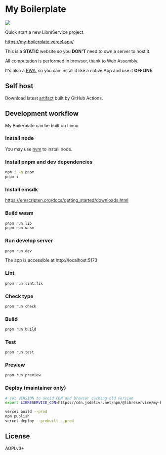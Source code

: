 # My Boilerplate
![](https://img.shields.io/github/license/LibreService/my_boilerplate)

Quick start a new LibreService project. 

https://my-boilerplate.vercel.app/

This is a **STATIC** website so you **DON'T** need to own a server to host it.

All computation is performed in browser, thank to Web Assembly.

It's also a [PWA](https://web.dev/progressive-web-apps/), so you can install it like a native App and use it **OFFLINE**.

## Self host
Download latest [artifact](https://github.com/LibreService/my_rime/releases/download/latest/my-boilerplate-dist.zip) built by GitHub Actions.

## Development workflow
My Boilerplate can be built on Linux.

### Install node
You may use [nvm](https://github.com/nvm-sh/nvm) to install node.
### Install pnpm and dev dependencies
```sh
npm i -g pnpm
pnpm i
```
### Install emsdk
https://emscripten.org/docs/getting_started/downloads.html
### Build wasm
```sh
pnpm run lib
pnpm run wasm
```
### Run develop server
```sh
pnpm run dev
```
The app is accessible at http://localhost:5173
### Lint
```sh
pnpm run lint:fix
```
### Check type
```sh
pnpm run check
```
### Build
```sh
pnpm run build
```
### Test
```sh
pnpm run test
```
### Preview
```sh
pnpm run preview
```
### Deploy (maintainer only)
```sh
# set VERSION to avoid CDN and browser caching old version
export LIBRESERVICE_CDN=https://cdn.jsdelivr.net/npm/@libreservice/my-boilerplate@VERSION/dist/

vercel build --prod
npm publish
vercel deploy --prebuilt --prod
```
## License
AGPLv3+
